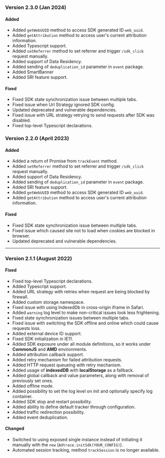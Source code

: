 ### Version 2.3.0 (Jan 2024)
#### Added
- Added `getWebUUID` method to access SDK generated ID `web_uuid`.
- Added `getAttribution` method to access user's current attribution information.
- Added Typescript support.
- Added `setReferrer` method to set referrer and trigger `/sdk_click` request manually.
- Added support of Data Residency.
- Added sending of `deduplication_id` parameter in `event` package.
- Added SmartBanner
- Added SRI feature support.

#### Fixed
- Fixed SDK state synchronization issue between multiple tabs.
- Fixed issue when Url Strategy ignored SDK config.
- Updated deprecated and vulnerable dependencies.
- Fixed issue with URL strategy retrying to send requests after SDK was disabled.
- Fixed top-level Typescript declarations.


### Version 2.2.0 (April 2023)
#### Added
- Added a return of Promise from `trackEvent` method.
- Added `setReferrer` method to set referrer and trigger `/sdk_click` request manually.
- Added support of Data Residency.
- Added sending of `deduplication_id` parameter in `event` package.
- Added SRI feature support.
- Added `getWebUUID` method to access SDK generated ID `web_uuid`.
- Added `getAttribution` method to access user's current attribution information.


#### Fixed
- Fixed SDK state synchronization issue between multiple tabs.
- Fixed issue which caused site not to load when cookies are blocked in browser.
- Updated deprecated and vulnerable dependencies.
---

### Version 2.1.1 (August 2022)
#### Fixed
- Fixed top-level Typescript declarations.
- Added Typescript support.
- Added URL strategy with retries when request are being blocked by firewall.
- Added custom storage namespace.
- Fixed issue with using IndexedDb in cross-origin iframe in Safari.
- Added `warning` log level to make non-critical issues look less frightening.
- Fixed state synchronization issues between multiple tabs.
- Fixed issue with switching the SDK offline and online which could cause requests loss.
- Added external device ID support.
- Fixed SDK initialization in IE11.
- Added SDK exposure under all module definitions, so it works under **CommonJS** and **AMD** environments.
- Added attribution callback support.
- Added retry mechanism for failed attribution requests.
- Added HTTP request queueing with retry mechanism.
- Added usage of **indexedDB** with **localStorage** as a fallback.
- Added global callback and value parameters, along with removal of previously set ones.
- Added offline mode.
- Added possibility to set the log level on init and optionally specify log container.
- Added SDK stop and restart possibility.
- Added ability to define default tracker through configuration.
- Added traffic redirection possibility.
- Added event deduplication.


#### Changed
- Switched to using exposed single instance instead of initiating it manually with the `new` (`Adtrace.initSdk(YOUR_CONFIG)`).
- Automated session tracking, method `trackSession` is no longer available.
